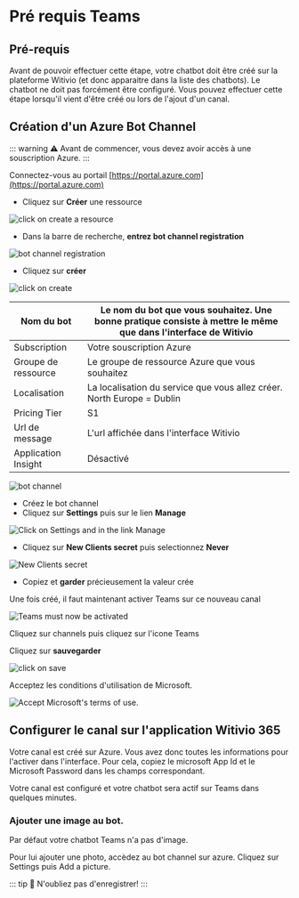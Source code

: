 # Pré requis Teams

## Pré-requis

Avant de pouvoir effectuer cette étape, votre chatbot doit être créé sur la plateforme Witivio (et donc apparaitre dans la liste des chatbots). Le chatbot ne doit pas forcément être configuré. Vous pouvez effectuer cette étape lorsqu'il vient d'être créé ou lors de l'ajout d'un canal.

## Création d'un Azure Bot Channel

::: warning ⚠️
Avant de commencer, vous devez avoir accès à une souscription Azure.
:::

Connectez-vous au portail [https://portal.azure.com](https://portal.azure.com)

* Cliquez sur **Créer** une ressource

<div class="image_center">
  <img :src="$withBase('/assets/img/fr/creation_chatbot/prerequisite1.png')" alt="click on create a resource">
</div>


* Dans la barre de recherche, **entrez bot channel registration**

<div class="image_center">
  <img :src="$withBase('/assets/img/fr/creation_chatbot/prerequisite2.png')" alt="bot channel registration">
</div>


* Cliquez sur **créer**

<div class="image_center">
  <img :src="$withBase('/assets/img/fr/creation_chatbot/prerequisite3.png')" alt="click on create">
</div>

| Nom du bot        | Le nom du bot que vous souhaitez. Une bonne pratique consiste à mettre le même que dans l'interface de Witivio |
|---------------------|-------------------------------------------------------------------------------------------|
| Subscription        | Votre souscription Azure                                                                   |
| Groupe de ressource    | Le groupe de ressource Azure que vous souhaitez                                                       |
| Localisation            | La localisation du service que vous allez créer. North Europe = Dublin              |
| Pricing Tier        | S1                                                                                        |
| Url de message        | L'url affichée dans l'interface Witivio                                                |
| Application Insight | Désactivé                                                                                  |

<div class="image_center">
  <img :src="$withBase('/assets/img/fr/creation_chatbot/prerequisite4.png')" alt="bot channel">
</div>


* Créez le bot channel
* Cliquez sur **Settings** puis sur le lien **Manage**

<div class="image_center">
  <img :src="$withBase('/assets/img/fr/creation_chatbot/prerequisite5.png')" alt="Click on Settings and in the link Manage">
</div>


* Cliquez sur **New Clients secret** puis selectionnez **Never**

<div class="image_center">
  <img :src="$withBase('/assets/img/fr/creation_chatbot/prerequisite6.png')" alt="New Clients secret">
</div>


* Copiez et **garder** précieusement la valeur crée

Une fois créé, il faut maintenant activer Teams sur ce nouveau canal

<div class="image_center">
  <img :src="$withBase('/assets/img/fr/creation_chatbot/prerequisite7.png')" alt="Teams must now be activated">
</div>


Cliquez sur channels puis cliquez sur l'icone Teams

Cliquez sur **sauvegarder**

<div class="image_center">
  <img :src="$withBase('/assets/img/fr/creation_chatbot/prerequisite8.png')" alt="click on save">
</div>


Acceptez les conditions d'utilisation de Microsoft.

<div class="image_center">
  <img :src="$withBase('/assets/img/fr/creation_chatbot/prerequisite9.png')" alt="Accept Microsoft's terms of use.">
</div>


## Configurer le canal sur l'application Witivio 365

Votre canal est créé sur Azure. Vous avez donc toutes les informations pour l'activer dans l'interface. Pour cela, copiez le microsoft App Id et le Microsoft Password dans les champs correspondant.

Votre canal est configuré et votre chatbot sera actif sur Teams dans quelques minutes.

### Ajouter une image au bot.

Par défaut votre chatbot Teams n'a pas d'image.

Pour lui ajouter une photo, accèdez au bot channel sur azure. Cliquez sur Settings puis Add a picture.


::: tip 💾
N'oubliez pas d'enregistrer!
:::

